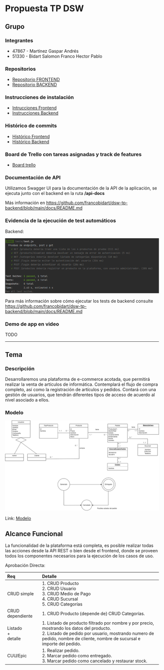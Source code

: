 # Propuesta TP DSW

## Grupo
### Integrantes

* 47867 - Martínez Gaspar Andrés
* 51330 - Bidart Salomon Franco Hector Pablo

### Repositorios
* [Repositorio FRONTEND](https://github.com/francobidart/dsw-tp-frontend)
* [Repositorio BACKEND](https://github.com/francobidart/dsw-tp-backend)

### Instrucciones de instalación
* [Intrucciones Frontend](https://github.com/francobidart/dsw-tp-frontend/blob/main/docs/README.md)
* [Instrucciones Backend](https://github.com/francobidart/dsw-tp-backend/blob/main/docs/README.md)

### Histórico de commits
* [Histórico Frontend](https://github.com/francobidart/dsw-tp-frontend/commits/main)
* [Histórico Backend](https://github.com/francobidart/dsw-tp-backend/commits/main)

### Board de Trello con tareas asignadas y track de features

* [Board trello](https://trello.com/invite/b/zwhwWKR1/ATTIebd2f5bd2e2ca994f68ff653280ea0aa6B0E8CD7/plataforma-dsw)

### Documentación de API

Utilizamos Swagger UI para la documentación de la API de la aplicación, se ejecuta junto con el backend en la ruta **/api-docs**

Más información en https://github.com/francobidart/dsw-tp-backend/blob/main/docs/README.md

### Evidencia de la ejecución de test automáticos

Backend:

![image](./res/resultados_test_backend.png)

Para más información sobre cómo ejecutar los tests de backend consulte https://github.com/francobidart/dsw-tp-backend/blob/main/docs/README.md

### Demo de app en video

TODO

---

## Tema
### Descripción

Desarrollaremos una plataforma de e-commerce acotada, que permitirá realizar la venta de artículos de informática. 
Contemplará el flujo de compra completo, así como la registración de artículos y pedidos. Contará con una gestión de usuarios, que
tendrán diferentes tipos de acceso de acuerdo al nivel asociado a ellos.

### Modelo
![image](./res/modelo_dominio.png)

Link: [Modelo](https://drive.google.com/file/d/1pel8NPW2CEdsYUWWS26cUfVe_WRnkMDX/view?usp=sharing)

## Alcance Funcional 

La funcionalidad de la plataforma está completa, es posible realizar todas las acciones desde la API REST o bien desde el frontend, donde se proveen todos los componentes necesarios para la ejecución de los casos de uso.

Aprobación Directa:

|Req| Detalle                                                                                                                                                                                                                  |
|:-|:-------------------------------------------------------------------------------------------------------------------------------------------------------------------------------------------------------------------------|
|CRUD simple| 1. CRUD Producto <br>2. CRUD Usuario<br>3. CRUD Medio de Pago<br>4. CRUD Sucursal<br>5. CRUD Categorías<br>                                                                                                              |
|CRUD dependiente| 1. CRUD Producto {depende de} CRUD Categorías.<br>                                                                                                                                                                       |
|Listado<br>+<br>detalle| 1. Listado de producto filtrado por nombre y por precio, mostrando los datos del producto.<br> 2. Listado de pedido por usuario, mostrando numero de pedido, nombre de cliente, nombre de sucursal e importe del pedido. |
|CUU/Epic| 1. Realizar pedido.<br>2. Marcar pedido como entregado.<br>3. Marcar pedido como cancelado y restaurar stock.                                                                                                            |


